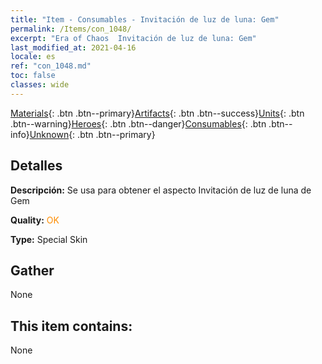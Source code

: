 ```yaml
---
title: "Item - Consumables - Invitación de luz de luna: Gem"
permalink: /Items/con_1048/
excerpt: "Era of Chaos  Invitación de luz de luna: Gem"
last_modified_at: 2021-04-16
locale: es
ref: "con_1048.md"
toc: false
classes: wide
---
```

 [Materials](/es/Items/){: .btn .btn--primary}[Artifacts](/es/Items/Artifacts/){: .btn .btn--success}[Units](/es/Items/Units/){: .btn .btn--warning}[Heroes](/es/Items/Heroes/){: .btn .btn--danger}[Consumables](/es/Items/Consumables/){: .btn .btn--info}[Unknown](/es/Items/Unknown/){: .btn .btn--primary}

## Detalles
 **Descripción:** Se usa para obtener el aspecto Invitación de luz de luna de Gem

 **Quality:** <span style="color: #FF8C00">OK</span>

 **Type:** Special Skin

## Gather

  None

## This item contains:

  None

